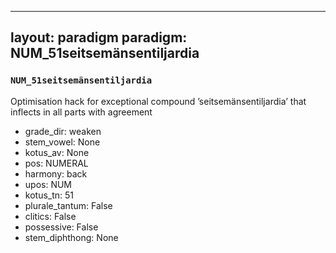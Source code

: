 
---
layout: paradigm
paradigm: NUM_51seitsemänsentiljardia
---
### ` NUM_51seitsemänsentiljardia `

Optimisation hack for exceptional compound ’seitsemänsentiljardia’ that inflects in all parts with agreement
* grade_dir: weaken
* stem_vowel: None
* kotus_av: None
* pos: NUMERAL
* harmony: back
* upos: NUM
* kotus_tn: 51
* plurale_tantum: False
* clitics: False
* possessive: False
* stem_diphthong: None
